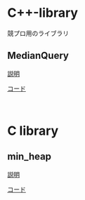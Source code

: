 # C++-library
競プロ用のライブラリ

## MedianQuery

[説明](https://github.com/harurunrunrun/c-library/blob/main/explain/MedianQuery.md)

[コード](https://github.com/harurunrunrun/c-library/blob/main/library/MedianQuery.hpp)

<br>

# C library

## min_heap

[説明](https://github.com/harurunrunrun/c-library/blob/main/explain/min_heap.md)

[コード](https://github.com/harurunrunrun/c-library/blob/main/library/min_heap.c)
